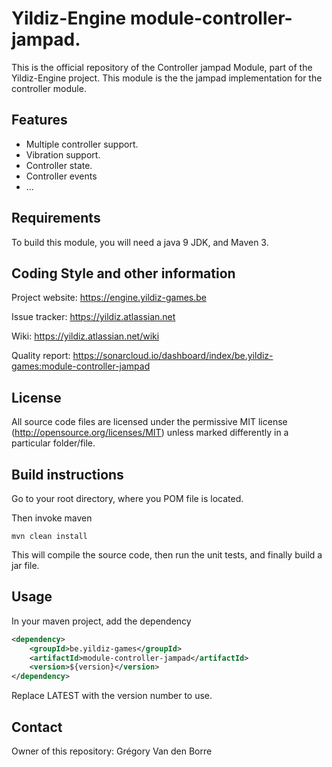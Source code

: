 # Yildiz-Engine module-controller-jampad.

This is the official repository of the Controller jampad Module, part of the Yildiz-Engine project.
This module is the the jampad implementation for the controller module.

## Features

* Multiple controller support.
* Vibration support.
* Controller state.
* Controller events
* ...

## Requirements

To build this module, you will need a java 9 JDK, and Maven 3.

## Coding Style and other information

Project website:
https://engine.yildiz-games.be

Issue tracker:
https://yildiz.atlassian.net

Wiki:
https://yildiz.atlassian.net/wiki

Quality report:
https://sonarcloud.io/dashboard/index/be.yildiz-games:module-controller-jampad

## License

All source code files are licensed under the permissive MIT license
(http://opensource.org/licenses/MIT) unless marked differently in a particular folder/file.

## Build instructions

Go to your root directory, where you POM file is located.

Then invoke maven

	mvn clean install

This will compile the source code, then run the unit tests, and finally build a jar file.

## Usage

In your maven project, add the dependency

```xml
<dependency>
    <groupId>be.yildiz-games</groupId>
    <artifactId>module-controller-jampad</artifactId>
    <version>${version}</version>
</dependency>
```
Replace LATEST with the version number to use.

## Contact
Owner of this repository: Grégory Van den Borre